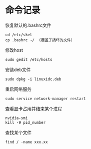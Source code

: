 # 命令记录
恢复默认的.bashrc文件

    cd /etc/skel
    cp .bashrc ~/  (覆盖了搞坏的文件）

修改host

    sudo gedit /etc/hosts

安装deb文件

    sudo dpkg -i linuxidc.deb

重启网络服务

    sudo service network-manager restart

查看显卡占用并结束某个进程

    nvidia-smi
    kill -9 pid_number

查找某个文件

    find / -name xxx.xx
